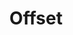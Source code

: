---
title: Offset

content:
    items: 
        - '@taxonomy.function': stud_shift
        - '@taxonomy.function': stud_lift
        - '@taxonomy.function': axle_shift
    order:
        by: date
        dir: desc
    limit: 12
    pagination: true
---